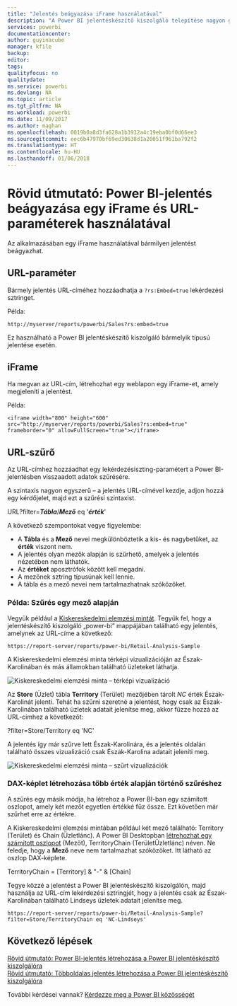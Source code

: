 ```yaml
---
title: "Jelentés beágyazása iFrame használatával"
description: "A Power BI jelentéskészítő kiszolgáló telepítése nagyon gyorsan elvégezhető. A letöltés, a telepítés és a konfigurálás néhány percen belül elvégezhető, és a rendszere máris működésre kész."
services: powerbi
documentationcenter: 
author: guyinacube
manager: kfile
backup: 
editor: 
tags: 
qualityfocus: no
qualitydate: 
ms.service: powerbi
ms.devlang: NA
ms.topic: article
ms.tgt_pltfrm: NA
ms.workload: powerbi
ms.date: 11/09/2017
ms.author: maghan
ms.openlocfilehash: 0019b0a8d3fa628a1b3932a4c19eba0bf0d66ee3
ms.sourcegitcommit: eec6b47970bf69ed30638d1a20051f961ba792f2
ms.translationtype: HT
ms.contentlocale: hu-HU
ms.lasthandoff: 01/06/2018
---
```

# <a name="quickstart-embed-a-power-bi-report-using-an-iframe-and-url-parameters"></a>Rövid útmutató: Power BI-jelentés beágyazása egy iFrame és URL-paraméterek használatával

Az alkalmazásában egy iFrame használatával bármilyen jelentést beágyazhat. 

## <a name="url-parameter"></a>URL-paraméter

Bármely jelentés URL-címéhez hozzáadhatja a `?rs:Embed=true` lekérdezési sztringet.

Példa:

```
http://myserver/reports/powerbi/Sales?rs:embed=true
```

Ez használható a Power BI jelentéskészítő kiszolgáló bármelyik típusú jelentése esetén.

## <a name="iframe"></a>iFrame

Ha megvan az URL-cím, létrehozhat egy weblapon egy iFrame-et, amely megjeleníti a jelentést.

Példa:

```
<iframe width="800" height="600" src="http://myserver/reports/powerbi/Sales?rs:embed=true" frameborder="0" allowFullScreen="true"></iframe>
```

## <a name="url-filter"></a>URL-szűrő

Az URL-címhez hozzáadhat egy lekérdezésiszting-paramétert a Power BI-jelentésben visszaadott adatok szűrésére.

A szintaxis nagyon egyszerű – a jelentés URL-címével kezdje, adjon hozzá egy kérdőjelet, majd ezt a szűrési szintaxist.

URL?filter=***Tábla***/***Mező*** eq '***érték***'

A következő szempontokat vegye figyelembe:

- A **Tábla** és a **Mező** nevei megkülönböztetik a kis- és nagybetűket, az **érték** viszont nem.
- A jelentés olyan mezők alapján is szűrhető, amelyek a jelentés nézetében nem láthatók.
- Az **értéket** aposztrófok között kell megadni.
- A mezőnek sztring típusúnak kell lennie.
- A tábla és a mező nevei nem tartalmazhatnak szóközöket.

###  <a name="example-filter-on-a-field"></a>Példa: Szűrés egy mező alapján

Vegyük például a [Kiskereskedelmi elemzési mintát](../sample-datasets.md). Tegyük fel, hogy a jelentéskészítő kiszolgáló „power-bi” mappájában található egy jelentés, amelynek az URL-címe a következő:

```
https://report-server/reports/power-bi/Retail-Analysis-Sample
```

A Kiskereskedelmi elemzési minta térképi vizualizációján az Észak-Karolinában és más államokban található üzleteket láthatja.

![Kiskereskedelmi elemzési minta – térképi vizualizáció](media/quickstart-embed/report-server-retail-analysis-sample-map.png)

Az **Store** (Üzlet) tábla **Territory** (Terület) mezőjében tárolt *NC* érték Észak-Karolinát jelenti. Tehát ha szűrni szeretné a jelentést, hogy csak az Észak-Karolinában található üzletek adatait jelenítse meg, akkor fűzze hozzá az URL-címhez a következőt:

?filter=Store/Territory eq 'NC'

A jelentés így már szűrve lett Észak-Karolinára, és a jelentés oldalán található összes vizualizáció csak Észak-Karolina adatait jeleníti meg.

![Kiskereskedelmi elemzési minta – szűrt vizualizációk](media/quickstart-embed/report-server-retail-analysis-sample-filtered-map.png)

### <a name="create-a-dax-formula-to-filter-on-multiple-values"></a>DAX-képlet létrehozása több érték alapján történő szűréshez

A szűrés egy másik módja, ha létrehoz a Power BI-ban egy számított oszlopot, amely két mezőt egyetlen értékké fűz össze. Ezt követően már szűrhet erre az értékre.

A Kiskereskedelmi elemzési mintában például két mező található: Territory (Terület) és Chain (Üzletlánc). A Power BI Desktopban [létrehozhat egy számított oszlopot](../desktop-tutorial-create-calculated-columns.md) (Mezőt), TerritoryChain (TerületÜzletlánc) néven. Ne feledje, hogy a **Mező** neve nem tartalmazhat szóközöket. Itt látható az oszlop DAX-képlete.

TerritoryChain = [Territory] & "-" & [Chain]

Tegye közzé a jelentést a Power BI jelentéskészítő kiszolgálón, majd használja az URL-cím lekérdezési sztringjét, hogy a jelentés csak az Észak-Karolinában található Lindseys üzletek adatait jelenítse meg.

```
https://report-server/reports/power-bi/Retail-Analysis-Sample?filter=Store/TerritoryChain eq 'NC-Lindseys'

```

## <a name="next-steps"></a>Következő lépések

[Rövid útmutató: Power BI-jelentés létrehozása a Power BI jelentéskészítő kiszolgálóra](quickstart-create-powerbi-report.md)  
[Rövid útmutató: Többoldalas jelentés létrehozása a Power BI jelentéskészítő kiszolgálóra](quickstart-create-paginated-report.md)  

További kérdései vannak? [Kérdezze meg a Power BI közösségét](https://community.powerbi.com/)